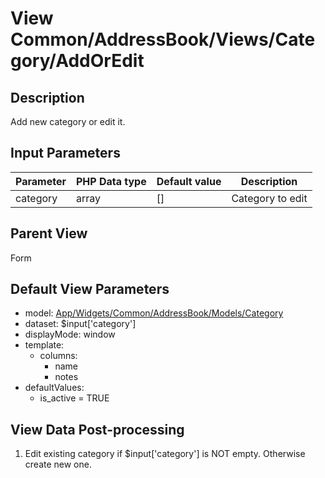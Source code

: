 # View Common/AddressBook/Views/Category/AddOrEdit

## Description

Add new category or edit it.

## Input Parameters

| Parameter | PHP Data type | Default value | Description      |
| --------- | ------------- | ------------- | ---------------- |
| category  | array         | []            | Category to edit |

## Parent View

Form

## Default View Parameters

* model: [App/Widgets/Common/AddressBook/Models/Category](../../Models/Category.md)
* dataset: $input['category']
* displayMode: window
* template:
  * columns:
    * name
    * notes
* defaultValues:
  * is_active = TRUE

## View Data Post-processing

1. Edit existing category if $input['category'] is NOT empty. Otherwise create new one.